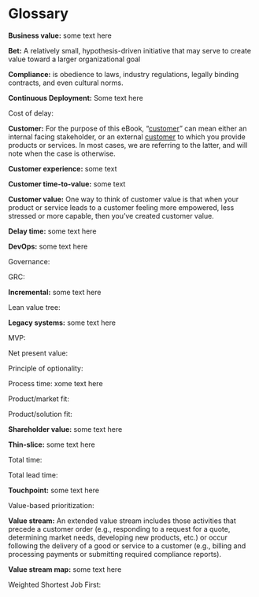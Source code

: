 # Glossary

**Business value:** some text here

**Bet:** A relatively small, hypothesis-driven initiative that may serve to create value toward a larger organizational goal 

**Compliance:** is obedience to laws, industry regulations, legally binding contracts, and even cultural norms.

**Continuous Deployment:** Some text here

Cost of delay:

**Customer:** For the purpose of this eBook, “[customer](https://docs.google.com/document/d/1Bd9xRQQZfc-b9eTFUaAZQ7_KB7fiwk4MjWd5cErio_U/edit#)” can mean either an internal facing stakeholder, or an external [customer](https://docs.google.com/document/d/1Bd9xRQQZfc-b9eTFUaAZQ7_KB7fiwk4MjWd5cErio_U/edit#) to which you provide products or services. In most cases, we are referring to the latter, and will note when the case is otherwise.

**Customer experience:** some text

**Customer time-to-value:** some text 

**Customer value:** One way to think of customer value is that when your product or service leads to a customer feeling more empowered, less stressed or more capable, then you’ve created customer value.

**Delay time:** some text here

**DevOps:** some text here

Governance:

GRC:

**Incremental:** some text here

Lean value tree:

**Legacy systems:** some text here

MVP:

Net present value:

Principle of optionality:

Process time: xome text here

Product/market fit:

Product/solution fit:

**Shareholder value:** some text here

**Thin-slice:** some text here

Total time:

Total lead time:

**Touchpoint:** some text here

Value-based prioritization:

**Value stream:** An extended value stream includes those activities that precede a customer order \(e.g., responding to a request for a quote, determining market needs, developing new products, etc.\) or occur following the delivery of a good or service to a customer \(e.g., billing and processing payments or submitting required compliance reports\).

**Value stream map:** some text here

Weighted Shortest Job First:

